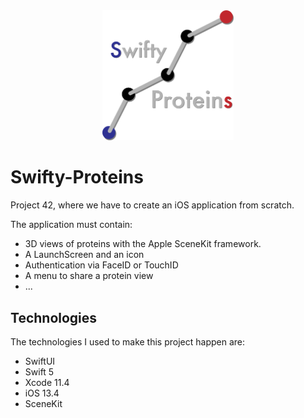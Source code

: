 <div align="center"><img src="assets/logo.png" alt="Swifty Proteins Logo"  width="210"/></div>


# Swifty-Proteins

Project 42, where we have to create an iOS application from scratch.

The application must contain:
 - 3D views of proteins with the Apple SceneKit framework.
 - A LaunchScreen and an icon
 - Authentication via FaceID or TouchID
 - A menu to share a protein view
 - ...

## Technologies

The technologies I used to make this project happen are:
 - SwiftUI
 - Swift 5
 - Xcode 11.4
 - iOS 13.4
 - SceneKit